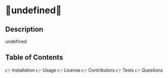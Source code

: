 
  # 📖undefined📖

  ## Description
  undefined

  ## Table of Contents
  👉 Installation
  👉 Usage
  👉 License
  👉 Contributors
  👉 Tests
  👉 Questions

